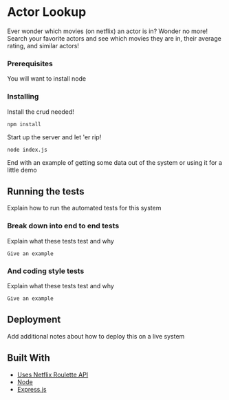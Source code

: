 # Actor Lookup

Ever wonder which movies (on netflix) an actor is in? Wonder no more!
Search your favorite actors and see which movies they are in, their average rating,
and similar actors!


### Prerequisites

You will want to install node


### Installing

Install the crud needed!
```
npm install
```

Start up the server and let 'er rip!
```
node index.js
```

End with an example of getting some data out of the system or using it for a little demo

## Running the tests

Explain how to run the automated tests for this system

### Break down into end to end tests

Explain what these tests test and why

```
Give an example
```

### And coding style tests

Explain what these tests test and why

```
Give an example
```

## Deployment

Add additional notes about how to deploy this on a live system

## Built With

* [Uses Netflix Roulette API](https://market.mashape.com/community/netflix-roulette)
* [Node](https://nodejs.org/en/)
* [Express.js](https://expressjs.com/)

